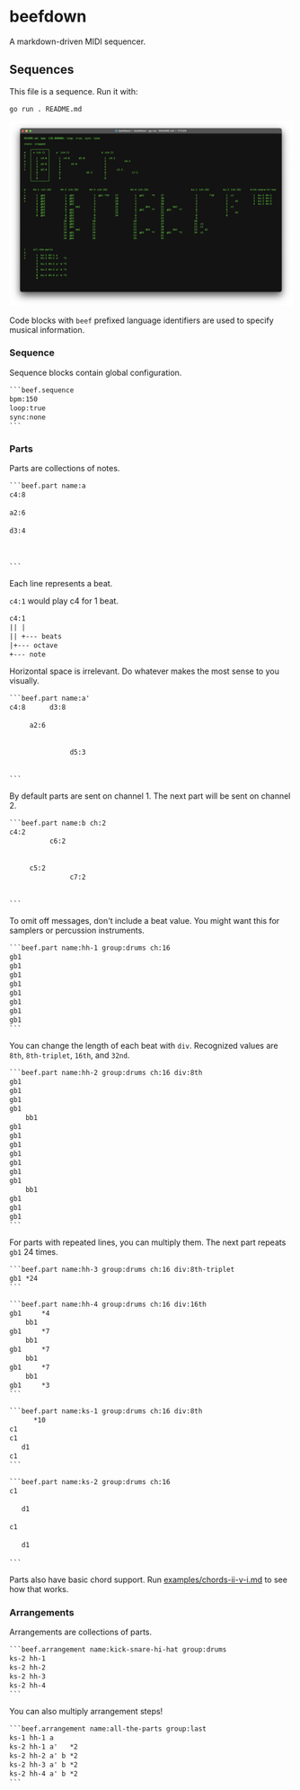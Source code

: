 # beefdown

A markdown-driven MIDI sequencer.

## Sequences

This file is a sequence. Run it with:

```
go run . README.md
```

![screenshot](/docs/screenshot.png)

Code blocks with `beef` prefixed language identifiers are used to specify
musical information.

### Sequence

Sequence blocks contain global configuration.

````
```beef.sequence
bpm:150
loop:true
sync:none
```
````

### Parts

Parts are collections of notes.

````
```beef.part name:a
c4:8

a2:6

d3:4



```
````

Each line represents a beat.

`c4:1` would play c4 for 1 beat.

```
c4:1
|| |
|| +--- beats
|+--- octave
+--- note
```

Horizontal space is irrelevant. Do whatever makes the most sense to you
visually.

````
```beef.part name:a'
c4:8      d3:8

     a2:6


               d5:3


```
````

By default parts are sent on channel 1. The next part will be sent on channel 2.

````
```beef.part name:b ch:2
c4:2
          c6:2


     c5:2
               c7:2


```
````

To omit off messages, don't include a beat value. You might want this for
samplers or percussion instruments.

````
```beef.part name:hh-1 group:drums ch:16
gb1
gb1
gb1
gb1
gb1
gb1
gb1
gb1
```
````

You can change the length of each beat with `div`. Recognized values are `8th`,
`8th-triplet`, `16th`, and `32nd`.

````
```beef.part name:hh-2 group:drums ch:16 div:8th
gb1
gb1
gb1
gb1
    bb1
gb1
gb1
gb1
gb1
gb1
gb1
gb1
    bb1
gb1
gb1
gb1
```
````

For parts with repeated lines, you can multiply them. The next part repeats
`gb1` 24 times.

````
```beef.part name:hh-3 group:drums ch:16 div:8th-triplet
gb1 *24
```
````

````
```beef.part name:hh-4 group:drums ch:16 div:16th
gb1     *4
    bb1
gb1     *7
    bb1
gb1     *7
    bb1
gb1     *7
    bb1
gb1     *3
```
````

````
```beef.part name:ks-1 group:drums ch:16 div:8th
      *10
c1
c1
   d1
c1
```
````

````
```beef.part name:ks-2 group:drums ch:16
c1

   d1

c1

   d1

```
````

Parts also have basic chord support. Run
[examples/chords-ii-v-i.md](examples/chords-ii-v-i.md) to see how that works.

### Arrangements

Arrangements are collections of parts.

````
```beef.arrangement name:kick-snare-hi-hat group:drums
ks-2 hh-1
ks-2 hh-2
ks-2 hh-3
ks-2 hh-4
```
````

You can also multiply arrangement steps!

````
```beef.arrangement name:all-the-parts group:last
ks-1 hh-1 a
ks-2 hh-1 a'   *2
ks-2 hh-2 a' b *2
ks-2 hh-3 a' b *2
ks-2 hh-4 a' b *2
```
````
